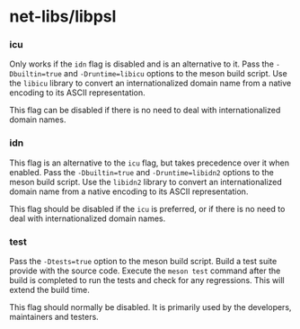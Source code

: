 # net-libs/libpsl

### icu
Only works if the `idn` flag is disabled and is an alternative to it. Pass the `-Dbuiltin=true` and `-Druntime=libicu` options to the meson build script. Use the `libicu` library to convert an internationalized domain name from a native encoding to its ASCII representation.

This flag can be disabled if there is no need to deal with internationalized domain names.

### idn
This flag is an alternative to the `icu` flag, but takes precedence over it when enabled. Pass the `-Dbuiltin=true` and `-Druntime=libidn2` options to the meson build script. Use the `libidn2` library to convert an internationalized domain name from a native encoding to its ASCII representation.

This flag should be disabled if the `icu` is preferred, or if there is no need to deal with internationalized domain names.

### test
Pass the `-Dtests=true` option to the meson build script. Build a test suite provide with the source code. Execute the `meson test` command after the build is completed to run the tests and check for any regressions. This will extend the build time.

This flag should normally be disabled. It is primarily used by the developers, maintainers and testers.
